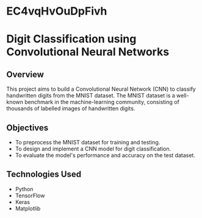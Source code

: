 # EC4vqHvOuDpFivh

# Digit Classification using Convolutional Neural Networks

## Overview
This project aims to build a Convolutional Neural Network (CNN) to classify handwritten digits from the MNIST dataset. The MNIST dataset is a well-known benchmark in the machine-learning community, consisting of thousands of labelled images of handwritten digits.

## Objectives
- To preprocess the MNIST dataset for training and testing.
- To design and implement a CNN model for digit classification.
- To evaluate the model's performance and accuracy on the test dataset.

## Technologies Used
- Python
- TensorFlow
- Keras
- Matplotlib

